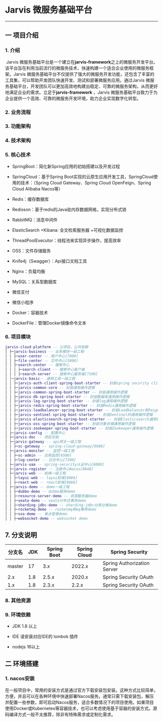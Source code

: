 # Jarvis 微服务基础平台

------

## 一 项目介绍

### 1. 介绍

​ Jarvis 微服务基础平台是一个建立在**jarvis-framework**之上的微服务开发平台。该平台旨在利用当前流行的微服务技术，快速构建一个适合企业使用的微服务框架。Jarvis
微服务基础平台不仅提供了强大的微服务开发功能，还包含了丰富的工具集，可以帮助开发团队快速开发、测试和部署微服务应用。通过Jarvis
微服务基础平台，开发团队可以更加高效地构建出稳定、可靠的微服务架构，从而更好地满足企业的需求。立足于**jarvis-framework**
，Jarvis 微服务基础平台致力于为企业提供一个高效、可靠的微服务开发环境，助力企业实现数字化转型。

### 2. 业务流程

### 3. 功能架构

### 4. 技术架构

### 5. 核心技术

- SpringBoot：简化新Spring应用的初始搭建以及开发过程


- SpringCloud：基于Spring Boot实现的云原生应用开发工具，SpringCloud使用的技术：（Spring Cloud Gateway、Spring Cloud
  OpenFeign、Spring Cloud Alibaba Nacos等）


- Redis：缓存数据库

- Redisson：基于redis的Java驻内存数据网格，实现分布式锁

- RabbitMQ：消息中间件

- ElasticSearch +Kibana: 全文检索服务器 +可视化数据监控

- ThreadPoolExecutor：线程池来实现异步操作，提高效率

- OSS：文件存储服务

- Knife4j（Swagger）：Api接口文档工具

- Nginx：负载均衡

- MySQL：关系型数据库

- 微信支付

- 微信小程序

- Docker：容器技术

- DockerFile：管理Docker镜像命令文本

### 6. 项目模块

```lua
jarvis-cloud-platform -- 父项目，公共依赖
│ ├─jarvis-business -- 业务模块一级工程
│ │ ├─user-center -- 用户中心[7000]
│ │ ├─file-center -- 文件中心[5000]
│ │ ├─search-center -- 搜索中心
│ │ │ ├─search-client -- 搜索中心客户端
│ │ │ ├─search-server -- 搜索中心服务端[7100]
│ │─jarvis-basic-- 通用工具一级工程
│ │ ├─jarvis-auth-client-spring-boot-starter -- 封装spring security client端的通用操作逻辑
│ │ ├─jarvis-common-core -- 封装通用操作逻辑
│ │ ├─jarvis-common-spring-boot-starter -- 封装通用操作逻辑
│ │ ├─jarvis-db-spring-boot-starter -- 封装数据库通用操作逻辑
│ │ ├─jarvis-log-spring-boot-starter -- 封装log通用操作逻辑
│ │ ├─jarvis-redis-spring-boot-starter -- 封装Redis通用操作逻辑
│ │ ├─jarvis-loadbalancer-spring-boot-starter -- 封装Loadbalancer和Feign的通用操作逻辑
│ │ ├─jarvis-sentinel-spring-boot-starter -- 封装Sentinel的通用操作逻辑
│ │ ├─jarvis-elasticsearch-spring-boot-starter -- 封装Elasticsearch通用操作逻辑
│ │ ├─jarvis-oss-spring-boot-starter -- 封装对象存储通用操作逻辑
│ │ ├─jarvis-zookeeper-spring-boot-starter -- 封装Zookeeper通用操作逻辑
│ ├─jarvis-config -- 配置中心
│ ├─jarvis-doc -- 项目文档
│ ├─jarvis-gateway -- api网关一级工程
│ │ ├─sc-gateway -- spring-cloud-gateway[9900]
│ ├─jarvis-monitor -- 监控一级工程
│ │ ├─sc-admin -- 应用监控[6500]
│ │ ├─log-center -- 日志中心[7200]
│ ├─jarvis-uaa -- spring-security认证中心[8000]
│ ├─jarvis-register -- 注册中心Nacos[8848]
│ ├─jarvis-web -- 前端一级工程
│ │ ├─layui-web -- layui前端[8066]
│ │ ├─react-web -- react前端[8066]
│ ├─jarvis-demo -- demo一级工程
│ │ ├─dubbo-demo -- dubbo服务demo
│ │ ├─resource-server-demo -- 资源服务器demo
│ │ ├─seata-demo -- seata分布式事务demo
│ │ ├─sharding-jdbc-demo -- sharding-jdbc分库分表demo
│ │ ├─rocketmq-demo -- rocketmq和mq事务demo
│ │ ├─sso-demo -- 单点登录demo
│ │ ├─websocket-demo -- websocket demo
```

## 7. 分支说明
| 分支名    | JDK | Spring Boot | Spring Cloud | Spring Security             |
|--------|-----|-------------|--------------|-----------------------------|
| master | 17  | 3.x         | 2022.x       | Spring Authorization Server |
| 2.x    | 1.8 | 2.5.x       | 2020.x       | Spring Security OAuth       |
| 1.x    | 1.8 | 2.3.x       | 2.2.x        | Spring Security OAuth       |

### 8. 其他资源

### 9. 环境依赖

- JDK 1.8 以上

- IDE 请安装对应IDE的 lombok 插件

- nodejs 16以上

## 二 环境搭建

### 1. nacos安装

在一般项目中，常用的安装方式是通过官方下载安装包安装。这种方式比较简单，方便，并且可以在各种环境中快速部署Nacos服务。通常只需下载安装包，解压并配置一些参数，即可启动Nacos服务，适合多数情况下的项目使用。如果项目使用Docker或Kubernetes等容器技术，也可以考虑使用基于容器的安装方式。源码编译方式一般不太推荐，除非有特殊需求或定制化需求。

